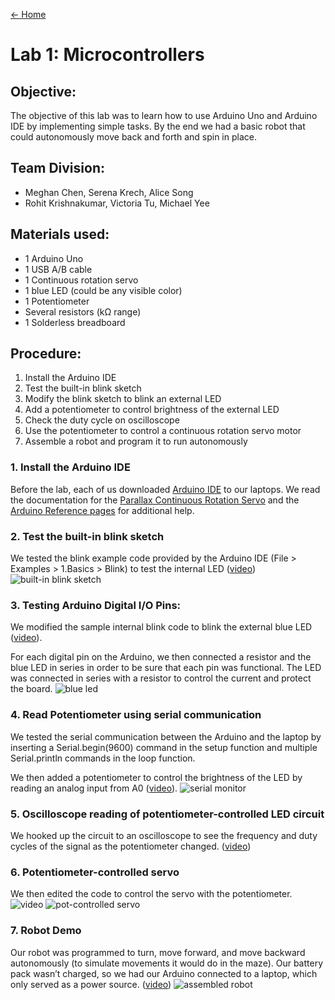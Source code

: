 [<- Home](https://sk2282.github.io/ECE3400_Team8/)

# Lab 1: Microcontrollers

## Objective:
The objective of this lab was to learn how to use Arduino Uno and Arduino IDE by implementing simple tasks. By the end we had a basic robot that could autonomously move back and forth and spin in place.

## Team Division:
* Meghan Chen, Serena Krech, Alice Song
* Rohit Krishnakumar, Victoria Tu, Michael Yee

## Materials used:
* 1 Arduino Uno
* 1 USB A/B cable
* 1 Continuous rotation servo
* 1 blue LED (could be any visible color)
* 1 Potentiometer
* Several resistors (kΩ range)
* 1 Solderless breadboard

## Procedure:
1. Install the Arduino IDE
2. Test the built-in blink sketch
3. Modify the blink sketch to blink an external LED
4. Add a potentiometer to control brightness of the external LED
5. Check the duty cycle on oscilloscope
6. Use the potentiometer to control a continuous rotation servo motor
7. Assemble a robot and program it to run autonomously

### 1. Install the Arduino IDE
Before the lab, each of us downloaded [Arduino IDE](https://www.arduino.cc/en/Main/Software) to our laptops.
We read the documentation for the [Parallax Continuous Rotation Servo](http://www.parallax.com/downloads/continuous-rotation-servo-documentation) and the [Arduino Reference pages](http://arduino.cc/en/Reference/HomePage) for additional help.

### 2. Test the built-in blink sketch
We tested the blink example code provided by the Arduino IDE (File > Examples > 1.Basics > Blink) to test the internal LED ([video](https://youtu.be/fLsoTSbzcxY))
![built-in blink sketch](https://github.com/sk2282/ECE3400_Team8/blob/master/pictures/Lab1/blink.JPG?raw=true)

### 3. Testing Arduino Digital I/O Pins:
We modified the sample internal blink code to blink the external blue LED ([video](https://youtu.be/SOBKV8ZrKtU)).

For each digital pin on the Arduino, we then connected a resistor and the blue LED in series in order to be sure that each pin was functional. The LED was connected in series with a resistor to control the current and protect the board.
![blue led](https://github.com/sk2282/ECE3400_Team8/blob/master/pictures/Lab1/blue_LED.JPG?raw=true)

### 4. Read Potentiometer using serial communication
We tested the serial communication between the Arduino and the laptop by inserting a Serial.begin(9600) command in the setup function and multiple Serial.println commands in the loop function.

We then added a potentiometer to control the brightness of the LED by reading an analog input from A0 ([video](https://youtu.be/141hdDL86oY)).
![serial monitor](https://github.com/sk2282/ECE3400_Team8/blob/master/pictures/Lab1/serial_monitor.PNG?raw=true)

### 5. Oscilloscope reading of potentiometer-controlled LED circuit
We hooked up the circuit to an oscilloscope to see the frequency and duty cycles of the signal as the potentiometer changed. ([video](https://youtu.be/mmyfeO612Gs))

### 6. Potentiometer-controlled servo
We then edited the code to control the servo with the potentiometer. ![video](https://youtu.be/uiUPPhVC5jA)
![pot-controlled servo](https://github.com/sk2282/ECE3400_Team8/blob/master/pictures/Lab1/Servo_setup.JPG?raw=true)

### 7. Robot Demo
Our robot was programmed to turn, move forward, and move backward autonomously (to simulate movements it would do in the maze).
Our battery pack wasn’t charged, so we had our Arduino connected to a laptop, which only served as a power source. ([video](https://youtu.be/NYUtKrzdNKc))
![assembled robot](https://github.com/sk2282/ECE3400_Team8/blob/master/pictures/Lab1/assembled_robot.png?raw=true)

